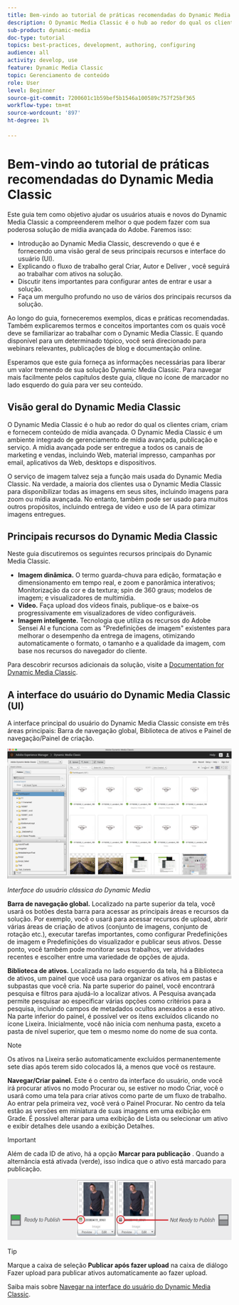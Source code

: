 ```yaml
---
title: Bem-vindo ao tutorial de práticas recomendadas do Dynamic Media Classic
description: O Dynamic Media Classic é o hub ao redor do qual os clientes criam, criam e fornecem conteúdo de mídia avançada. Este tutorial de práticas recomendadas foi criado para ajudar os usuários atuais e novos do Dynamic Media Classic a entender melhor o que eles podem fazer com essa poderosa solução de mídia avançada do Adobe. Nesta parte do tutorial, você aprenderá o que é o Dynamic Media Classic e verá resumidamente seus principais recursos e interface do usuário.
sub-product: dynamic-media
doc-type: tutorial
topics: best-practices, development, authoring, configuring
audience: all
activity: develop, use
feature: Dynamic Media Classic
topic: Gerenciamento de conteúdo
role: User
level: Beginner
source-git-commit: 7200601c1b59bef5b1546a100589c757f25bf365
workflow-type: tm+mt
source-wordcount: '897'
ht-degree: 1%

---
```



# Bem-vindo ao tutorial de práticas recomendadas do Dynamic Media Classic

Este guia tem como objetivo ajudar os usuários atuais e novos do Dynamic Media Classic a compreenderem melhor o que podem fazer com sua poderosa solução de mídia avançada do Adobe. Faremos isso:

- Introdução ao Dynamic Media Classic, descrevendo o que é e fornecendo uma visão geral de seus principais recursos e interface do usuário (UI).
- Explicando o fluxo de trabalho geral Criar, Autor e Deliver , você seguirá ao trabalhar com ativos na solução.
- Discutir itens importantes para configurar antes de entrar e usar a solução.
- Faça um mergulho profundo no uso de vários dos principais recursos da solução.

Ao longo do guia, forneceremos exemplos, dicas e práticas recomendadas. Também explicaremos termos e conceitos importantes com os quais você deve se familiarizar ao trabalhar com o Dynamic Media Classic. E quando disponível para um determinado tópico, você será direcionado para webinars relevantes, publicações de blog e documentação online.

Esperamos que este guia forneça as informações necessárias para liberar um valor tremendo de sua solução Dynamic Media Classic. Para navegar mais facilmente pelos capítulos deste guia, clique no ícone de marcador no lado esquerdo do guia para ver seu conteúdo.

## Visão geral do Dynamic Media Classic

O Dynamic Media Classic é o hub ao redor do qual os clientes criam, criam e fornecem conteúdo de mídia avançada. O Dynamic Media Classic é um ambiente integrado de gerenciamento de mídia avançada, publicação e serviço. A mídia avançada pode ser entregue a todos os canais de marketing e vendas, incluindo Web, material impresso, campanhas por email, aplicativos da Web, desktops e dispositivos.

O serviço de imagem talvez seja a função mais usada do Dynamic Media Classic. Na verdade, a maioria dos clientes usa o Dynamic Media Classic para disponibilizar todas as imagens em seus sites, incluindo imagens para zoom ou mídia avançada. No entanto, também pode ser usado para muitos outros propósitos, incluindo entrega de vídeo e uso de IA para otimizar imagens entregues.

## Principais recursos do Dynamic Media Classic

Neste guia discutiremos os seguintes recursos principais do Dynamic Media Classic.

- **Imagem dinâmica.** O termo guarda-chuva para edição, formatação e dimensionamento em tempo real, e zoom e panorâmica interativos; Monitorização da cor e da textura; spin de 360 graus; modelos de imagem; e visualizadores de multimídia.
- **Vídeo.** Faça upload dos vídeos finais, publique-os e baixe-os progressivamente em visualizadores de vídeo configuráveis.
- **Imagem inteligente.** Tecnologia que utiliza os recursos do Adobe Sensei AI e funciona com as &quot;Predefinições de imagem&quot; existentes para melhorar o desempenho da entrega de imagens, otimizando automaticamente o formato, o tamanho e a qualidade da imagem, com base nos recursos do navegador do cliente.

Para descobrir recursos adicionais da solução, visite a [Documentation for Dynamic Media Classic](https://experienceleague.adobe.com/docs/dynamic-media-classic/using/intro/introduction.html).

## A interface do usuário do Dynamic Media Classic (UI)

A interface principal do usuário do Dynamic Media Classic consiste em três áreas principais: Barra de navegação global, Biblioteca de ativos e Painel de navegação/Painel de criação.

![imagem](assets/overview/overview-dmc-ui-ew.png)

_Interface do usuário clássica do Dynamic Media_

**Barra de navegação global.** Localizado na parte superior da tela, você usará os botões desta barra para acessar as principais áreas e recursos da solução. Por exemplo, você o usará para acessar recursos de upload, abrir várias áreas de criação de ativos (conjunto de imagens, conjunto de rotação etc.), executar tarefas importantes, como configurar Predefinições de imagem e Predefinições do visualizador e publicar seus ativos. Desse ponto, você também pode monitorar seus trabalhos, ver atividades recentes e escolher entre uma variedade de opções de ajuda.

**Biblioteca de ativos.** Localizada no lado esquerdo da tela, há a Biblioteca de ativos, um painel que você usa para organizar os ativos em pastas e subpastas que você cria. Na parte superior do painel, você encontrará pesquisa e filtros para ajudá-lo a localizar ativos. A Pesquisa avançada permite pesquisar ao especificar várias opções como critérios para a pesquisa, incluindo campos de metadados ocultos anexados a esse ativo. Na parte inferior do painel, é possível ver os itens excluídos clicando no ícone Lixeira. Inicialmente, você não inicia com nenhuma pasta, exceto a pasta de nível superior, que tem o mesmo nome do nome de sua conta.

>[!NOTE]
>
>Os ativos na Lixeira serão automaticamente excluídos permanentemente sete dias após terem sido colocados lá, a menos que você os restaure.

**Navegar/Criar painel.** Este é o centro da interface do usuário, onde você irá procurar ativos no modo Procurar ou, se estiver no modo Criar, você o usará como uma tela para criar ativos como parte de um fluxo de trabalho. Ao entrar pela primeira vez, você verá o Painel Procurar. No centro da tela estão as versões em miniatura de suas imagens em uma exibição em Grade. É possível alterar para uma exibição de Lista ou selecionar um ativo e exibir detalhes dele usando a exibição Detalhes.

>[!IMPORTANT]
>
>Além de cada ID de ativo, há a opção **Marcar para publicação** . Quando a alternância está ativada (verde), isso indica que o ativo está marcado para publicação.

![imagem](assets/overview/overview-mark-for-publish.png)

>[!TIP]
>
>Marque a caixa de seleção **Publicar após fazer upload** na caixa de diálogo Fazer upload para publicar ativos automaticamente ao fazer upload.

Saiba mais sobre [Navegar na interface do usuário do Dynamic Media Classic](https://experienceleague.adobe.com/docs/dynamic-media-classic/using/getting-started/navigation-basics.html).
